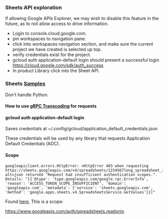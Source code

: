 ### Sheets API exploration

If allowing Google APIs Explorer, we may wish to disable this feature in the future, as to not allow access to drive information.

- Login to console.cloud.google.com.
- pin workspaces to navigation pane.
- click into workspaces navigation section, and make sure the current project we have created is selected up top.
- verify credentials exist for the project.
- gcloud auth application-default login should present a successful login https://cloud.google.com/sdk/auth_success
- In product Library click into the Sheet API.


### Sheets [Samples](https://developers.google.com/sheets/api/samples)

Don't handle Python.

#### How to use [gRPC Transcoding](https://google.aip.dev/127) for requests

#### gcloud auth application-default login

Saves credentials at ~/.config/gcloud/application_default_credentials.json 

These credentials will be used by any library that requests Application Default Credentials (ADC).

#### Scope

```raise HttpError(resp, content, uri=self.uri)
googleapiclient.errors.HttpError: <HttpError 403 when requesting https://sheets.googleapis.com/v4/spreadsheets/1234567long_spreadsheet_id/values/A1%3AY1?alt=json returned "Request had insufficient authentication scopes.". Details: "[{'@type': 'type.googleapis.com/google.rpc.ErrorInfo', 'reason': 'ACCESS_TOKEN_SCOPE_INSUFFICIENT', 'domain': 'googleapis.com', 'metadata': {'service': 'sheets.googleapis.com', 'method': 'google.apps.sheets.v4.SpreadsheetsService.GetValues'}}]"
```
Found [here](https://developers.google.com/identity/protocols/oauth2/scopes), This is a scope:

https://www.googleapis.com/auth/spreadsheets.readonly


